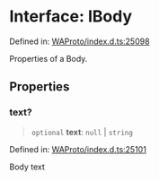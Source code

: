 # Interface: IBody

Defined in: [WAProto/index.d.ts:25098](https://github.com/Fokusdotid/bail/blob/cf6cc85134e12081bc635cea02cc0eee74033a81/WAProto/index.d.ts#L25098)

Properties of a Body.

## Properties

### text?

> `optional` **text**: `null` \| `string`

Defined in: [WAProto/index.d.ts:25101](https://github.com/Fokusdotid/bail/blob/cf6cc85134e12081bc635cea02cc0eee74033a81/WAProto/index.d.ts#L25101)

Body text

